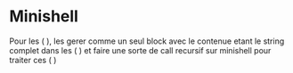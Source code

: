 # Minishell

Pour les ( ), les gerer comme un seul block avec le contenue etant le string complet dans les ( )
et faire une sorte de call recursif sur minishell pour traiter ces ( )
